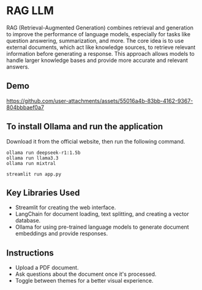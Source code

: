 # RAG LLM
RAG (Retrieval-Augmented Generation) combines retrieval and generation to improve the performance of language models, especially for tasks like question answering, summarization, and more. The core idea is to use external documents, which act like knowledge sources, to retrieve relevant information before generating a response. This approach allows models to handle larger knowledge bases and provide more accurate and relevant answers.

## Demo
https://github.com/user-attachments/assets/55016a4b-83bb-4162-9367-804bbbaef0a7

## To install Ollama and run the application
Download it from the official website, then run the following command.

```
ollama run deepseek-r1:1.5b
ollama run llama3.3
ollama run mixtral
```

```
streamlit run app.py
```

## Key Libraries Used
- Streamlit for creating the web interface.
- LangChain for document loading, text splitting, and creating a vector database.
- Ollama for using pre-trained language models to generate document embeddings and provide responses.

## Instructions
- Upload a PDF document.
- Ask questions about the document once it's processed.
- Toggle between themes for a better visual experience.
